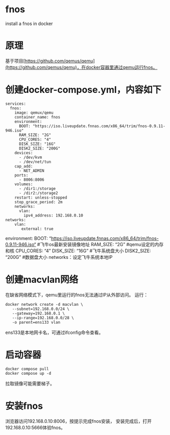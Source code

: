 # fnos
install a fnos in docker

# 原理
基于项目[https://github.com/qemus/qemu](https://github.com/qemus/qemu)，在docker容器里通过qemu运行fnos。

# 创建docker-compose.yml，内容如下
```
services:
  fnos:
    image: qemux/qemu
    container_name: fnos
    environment:
      BOOT: "https://iso.liveupdate.fnnas.com/x86_64/trim/fnos-0.9.11-946.iso"
      RAM_SIZE: "2G"
      CPU_CORES: "4"
      DISK_SIZE: "16G"
      DISK2_SIZE: "200G"
    devices:
      - /dev/kvm
      - /dev/net/tun
    cap_add:
      - NET_ADMIN
    ports:
      - 8006:8006
    volumes:
      - /dir1:/storage
      - /dir2:/storage2
    restart: unless-stopped
    stop_grace_period: 2m
    networks:
      vlan:
        ipv4_address: 192.168.0.10
networks:
    vlan:
       external: true
```
environment:
BOOT: “https://iso.liveupdate.fnnas.com/x86_64/trim/fnos-0.9.11-946.iso“ #飞牛os最新安装镜像地址
RAM_SIZE: “2G” #qemu设定的内存和核
CPU_CORES: “4”
DISK_SIZE: “16G” #飞牛系统盘大小
DISK2_SIZE: “200G” #数据盘大小
networks：设定飞牛系统本地IP

# 创建macvlan网络
在缺省网络模式下，qemu里运行的fnos无法通过IP从外部访问。
运行：
```
docker network create -d macvlan \
   --subnet=192.168.0.0/24 \
   --gateway=192.168.0.1 \
   --ip-range=192.168.0.0/28 \
   -o parent=ens133 vlan
```   
ens133是本地网卡名，可通过ifconfig命令查看。

# 启动容器
```
docker compose pull
docker compose up -d
```
拉取镜像可能需要梯子。

# 安装fnos
浏览器访问192.168.0.10:8006，按提示完成fnos安装，
安装完成后，打开192.168.0.10:5666体验fnos。

